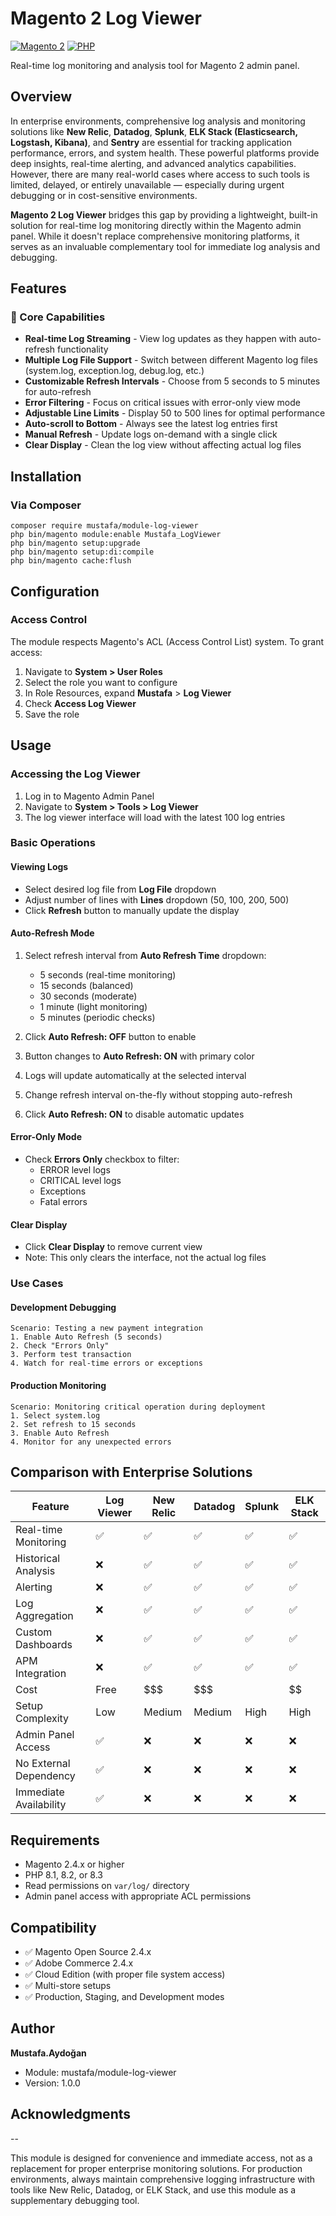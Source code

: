 # Magento 2 Log Viewer

[![Magento 2](https://img.shields.io/badge/Magento-2.4.x-orange.svg)](https://magento.com/)
[![PHP](https://img.shields.io/badge/PHP-8.1%20%7C%208.2%20%7C%208.3-blue.svg)](https://php.net/)


Real-time log monitoring and analysis tool for Magento 2 admin panel.

## Overview

In enterprise environments, comprehensive log analysis and monitoring solutions like **New Relic**, **Datadog**, **Splunk**, **ELK Stack (Elasticsearch, Logstash, Kibana)**, and **Sentry** are essential for tracking application performance, errors, and system health. These powerful platforms provide deep insights, real-time alerting, and advanced analytics capabilities.
However, there are many real-world cases where access to such tools is limited, delayed, or entirely unavailable — especially during urgent debugging or in cost-sensitive environments.

**Magento 2 Log Viewer** bridges this gap by providing a lightweight, built-in solution for real-time log monitoring directly within the Magento admin panel. While it doesn't replace comprehensive monitoring platforms, it serves as an invaluable complementary tool for immediate log analysis and debugging.

## Features

### 🎯 Core Capabilities

- **Real-time Log Streaming** - View log updates as they happen with auto-refresh functionality
- **Multiple Log File Support** - Switch between different Magento log files (system.log, exception.log, debug.log, etc.)
- **Customizable Refresh Intervals** - Choose from 5 seconds to 5 minutes for auto-refresh
- **Error Filtering** - Focus on critical issues with error-only view mode
- **Adjustable Line Limits** - Display 50 to 500 lines for optimal performance
- **Auto-scroll to Bottom** - Always see the latest log entries first
- **Manual Refresh** - Update logs on-demand with a single click
- **Clear Display** - Clean the log view without affecting actual log files

## Installation

### Via Composer

```
composer require mustafa/module-log-viewer
php bin/magento module:enable Mustafa_LogViewer
php bin/magento setup:upgrade
php bin/magento setup:di:compile
php bin/magento cache:flush
```

## Configuration

### Access Control

The module respects Magento's ACL (Access Control List) system. To grant access:

1. Navigate to **System > User Roles**
2. Select the role you want to configure
3. In Role Resources, expand **Mustafa** > **Log Viewer**
4. Check **Access Log Viewer**
5. Save the role

## Usage

### Accessing the Log Viewer

1. Log in to Magento Admin Panel
2. Navigate to **System > Tools > Log Viewer**
3. The log viewer interface will load with the latest 100 log entries

### Basic Operations

#### Viewing Logs
- Select desired log file from **Log File** dropdown
- Adjust number of lines with **Lines** dropdown (50, 100, 200, 500)
- Click **Refresh** button to manually update the display

#### Auto-Refresh Mode
1. Select refresh interval from **Auto Refresh Time** dropdown:
   - 5 seconds (real-time monitoring)
   - 15 seconds (balanced)
   - 30 seconds (moderate)
   - 1 minute (light monitoring)
   - 5 minutes (periodic checks)

2. Click **Auto Refresh: OFF** button to enable
3. Button changes to **Auto Refresh: ON** with primary color
4. Logs will update automatically at the selected interval
5. Change refresh interval on-the-fly without stopping auto-refresh
6. Click **Auto Refresh: ON** to disable automatic updates

#### Error-Only Mode
- Check **Errors Only** checkbox to filter:
  - ERROR level logs
  - CRITICAL level logs
  - Exceptions
  - Fatal errors

#### Clear Display
- Click **Clear Display** to remove current view
- Note: This only clears the interface, not the actual log files

### Use Cases

#### Development Debugging
```
Scenario: Testing a new payment integration
1. Enable Auto Refresh (5 seconds)
2. Check "Errors Only"
3. Perform test transaction
4. Watch for real-time errors or exceptions
```

#### Production Monitoring
```
Scenario: Monitoring critical operation during deployment
1. Select system.log
2. Set refresh to 15 seconds
3. Enable Auto Refresh
4. Monitor for any unexpected errors
```

## Comparison with Enterprise Solutions

| Feature | Log Viewer | New Relic | Datadog | Splunk | ELK Stack |
|---------|------------|-----------|---------|--------|-----------|
| Real-time Monitoring | ✅ | ✅ | ✅ | ✅ | ✅ |
| Historical Analysis | ❌ | ✅ | ✅ | ✅ | ✅ |
| Alerting | ❌ | ✅ | ✅ | ✅ | ✅ |
| Log Aggregation | ❌ | ✅ | ✅ | ✅ | ✅ |
| Custom Dashboards | ❌ | ✅ | ✅ | ✅ | ✅ |
| APM Integration | ❌ | ✅ | ✅ | ✅ | ✅ |
| Cost | Free | $$$ | $$$ | $$$$ | $$ |
| Setup Complexity | Low | Medium | Medium | High | High |
| Admin Panel Access | ✅ | ❌ | ❌ | ❌ | ❌ |
| No External Dependency | ✅ | ❌ | ❌ | ❌ | ❌ |
| Immediate Availability | ✅ | ❌ | ❌ | ❌ | ❌ |

## Requirements

- Magento 2.4.x or higher
- PHP 8.1, 8.2, or 8.3
- Read permissions on `var/log/` directory
- Admin panel access with appropriate ACL permissions

## Compatibility

- ✅ Magento Open Source 2.4.x
- ✅ Adobe Commerce 2.4.x
- ✅ Cloud Edition (with proper file system access)
- ✅ Multi-store setups
- ✅ Production, Staging, and Development modes

## Author

**Mustafa.Aydoğan**
- Module: mustafa/module-log-viewer
- Version: 1.0.0

## Acknowledgments
--

This module is designed for convenience and immediate access, not as a replacement for proper enterprise monitoring solutions. For production environments, always maintain comprehensive logging infrastructure with tools like New Relic, Datadog, or ELK Stack, and use this module as a supplementary debugging tool.

